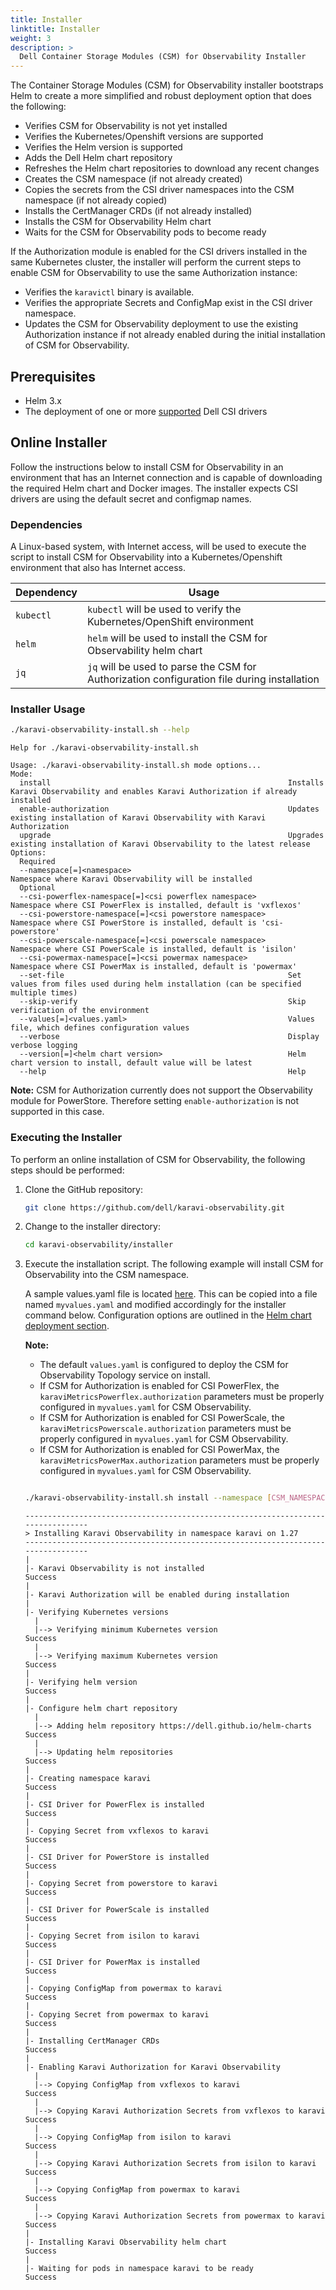 ```yaml
---
title: Installer
linktitle: Installer
weight: 3
description: >
  Dell Container Storage Modules (CSM) for Observability Installer
---
```


<!--
Copyright (c) 2020-2023 Dell Inc., or its subsidiaries. All Rights Reserved.

Licensed under the Apache License, Version 2.0 (the "License");
you may not use this file except in compliance with the License.
You may obtain a copy of the License at

    http://www.apache.org/licenses/LICENSE-2.0
-->

The Container Storage Modules (CSM) for Observability installer bootstraps Helm to create a more simplified and robust deployment option that does the following:
- Verifies CSM for Observability is not yet installed
- Verifies the Kubernetes/Openshift versions are supported
- Verifies the Helm version is supported
- Adds the Dell Helm chart repository
- Refreshes the Helm chart repositories to download any recent changes
- Creates the CSM namespace (if not already created)
- Copies the secrets from the CSI driver namespaces into the CSM namespace (if not already copied)
- Installs the CertManager CRDs (if not already installed)
- Installs the CSM for Observability Helm chart
- Waits for the CSM for Observability pods to become ready

If the Authorization module is enabled for the CSI drivers installed in the same Kubernetes cluster, the installer will perform the current steps to enable CSM for Observability to use the same Authorization instance:
- Verifies the `karavictl` binary is available.
- Verifies the appropriate Secrets and ConfigMap exist in the CSI driver namespace.
- Updates the CSM for Observability deployment to use the existing Authorization instance if not already enabled during the initial installation of CSM for Observability.

## Prerequisites

- Helm 3.x
- The deployment of one or more [supported](../#supported-csi-drivers) Dell CSI drivers

## Online Installer

Follow the instructions below to install CSM for Observability in an environment that has an Internet connection and is capable of downloading the required Helm chart and Docker images.
The installer expects CSI drivers are using the default secret and configmap names.

### Dependencies

A Linux-based system, with Internet access, will be used to execute the script to install CSM for Observability into a Kubernetes/Openshift environment that also has Internet access.

| Dependency            | Usage |
| --------------------- | ----- |
| `kubectl`   | `kubectl` will be used to verify the Kubernetes/OpenShift environment|
| `helm`   | `helm` will be used to install the CSM for Observability helm chart|
| `jq`     | `jq` will be used to parse the CSM for Authorization configuration file during installation|


### Installer Usage
```bash
./karavi-observability-install.sh --help
```
```
Help for ./karavi-observability-install.sh

Usage: ./karavi-observability-install.sh mode options...
Mode:
  install                                                     Installs Karavi Observability and enables Karavi Authorization if already installed
  enable-authorization                                        Updates existing installation of Karavi Observability with Karavi Authorization
  upgrade                                                     Upgrades existing installation of Karavi Observability to the latest release
Options:
  Required
  --namespace[=]<namespace>                                   Namespace where Karavi Observability will be installed
  Optional
  --csi-powerflex-namespace[=]<csi powerflex namespace>       Namespace where CSI PowerFlex is installed, default is 'vxflexos'
  --csi-powerstore-namespace[=]<csi powerstore namespace>     Namespace where CSI PowerStore is installed, default is 'csi-powerstore'
  --csi-powerscale-namespace[=]<csi powerscale namespace>     Namespace where CSI PowerScale is installed, default is 'isilon'
  --csi-powermax-namespace[=]<csi powermax namespace>         Namespace where CSI PowerMax is installed, default is 'powermax'
  --set-file                                                  Set values from files used during helm installation (can be specified multiple times)
  --skip-verify                                               Skip verification of the environment
  --values[=]<values.yaml>                                    Values file, which defines configuration values
  --verbose                                                   Display verbose logging
  --version[=]<helm chart version>                            Helm chart version to install, default value will be latest
  --help                                                      Help
```

__Note:__ CSM for Authorization currently does not support the Observability module for PowerStore. Therefore setting `enable-authorization` is not supported in this case.

### Executing the Installer

To perform an online installation of CSM for Observability, the following steps should be performed:

1. Clone the GitHub repository:
    ```bash
    git clone https://github.com/dell/karavi-observability.git
    ```

2. Change to the installer directory:
    ```bash
    cd karavi-observability/installer
    ```

3. Execute the installation script.
    The following example will install CSM for Observability into the CSM namespace.

    A sample values.yaml file is located [here](https://github.com/dell/helm-charts/blob/main/charts/karavi-observability/values.yaml). This can be copied into a file named `myvalues.yaml` and modified accordingly for the installer command below. Configuration options are outlined in the [Helm chart deployment section](../helm#configuration).

    __Note:__
    - The default `values.yaml` is configured to deploy the CSM for Observability Topology service on install.
    - If CSM for Authorization is enabled for CSI PowerFlex, the `karaviMetricsPowerflex.authorization` parameters must be properly configured in `myvalues.yaml` for CSM Observability.
    - If CSM for Authorization is enabled for CSI PowerScale, the `karaviMetricsPowerscale.authorization` parameters must be properly configured in `myvalues.yaml` for CSM Observability.
    - If CSM for Authorization is enabled for CSI PowerMax, the `karaviMetricsPowerMax.authorization` parameters must be properly configured in `myvalues.yaml` for CSM Observability.

    ```bash

    ./karavi-observability-install.sh install --namespace [CSM_NAMESPACE] --values myvalues.yaml
    ```
    ```
    ---------------------------------------------------------------------------------
    > Installing Karavi Observability in namespace karavi on 1.27
    ---------------------------------------------------------------------------------
    |
    |- Karavi Observability is not installed                            Success
    |
    |- Karavi Authorization will be enabled during installation
    |
    |- Verifying Kubernetes versions
      |
      |--> Verifying minimum Kubernetes version                         Success
      |
      |--> Verifying maximum Kubernetes version                         Success
    |
    |- Verifying helm version                                           Success
    |
    |- Configure helm chart repository
      |
      |--> Adding helm repository https://dell.github.io/helm-charts    Success
      |
      |--> Updating helm repositories                                   Success
    |
    |- Creating namespace karavi                                        Success
    |
    |- CSI Driver for PowerFlex is installed                            Success
    |
    |- Copying Secret from vxflexos to karavi                           Success
    |
    |- CSI Driver for PowerStore is installed                           Success
    |
    |- Copying Secret from powerstore to karavi                         Success
    |
    |- CSI Driver for PowerScale is installed                           Success
    |
    |- Copying Secret from isilon to karavi                             Success
    |
    |- CSI Driver for PowerMax is installed                             Success
    |
    |- Copying ConfigMap from powermax to karavi                        Success
    |
    |- Copying Secret from powermax to karavi                           Success
    |
    |- Installing CertManager CRDs                                      Success
    |
    |- Enabling Karavi Authorization for Karavi Observability
      |
      |--> Copying ConfigMap from vxflexos to karavi                    Success
      |
      |--> Copying Karavi Authorization Secrets from vxflexos to karavi Success
      |
      |--> Copying ConfigMap from isilon to karavi                      Success
      |
      |--> Copying Karavi Authorization Secrets from isilon to karavi   Success
      |
      |--> Copying ConfigMap from powermax to karavi                    Success
      |
      |--> Copying Karavi Authorization Secrets from powermax to karavi Success
    |
    |- Installing Karavi Observability helm chart                       Success
    |
    |- Waiting for pods in namespace karavi to be ready                 Success
    ```